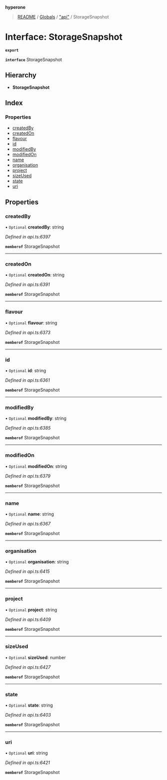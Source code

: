 **hyperone**

> [README](../README.md) / [Globals](../globals.md) / ["api"](../modules/_api_.md) / StorageSnapshot

# Interface: StorageSnapshot

**`export`** 

**`interface`** StorageSnapshot

## Hierarchy

* **StorageSnapshot**

## Index

### Properties

* [createdBy](_api_.storagesnapshot.md#createdby)
* [createdOn](_api_.storagesnapshot.md#createdon)
* [flavour](_api_.storagesnapshot.md#flavour)
* [id](_api_.storagesnapshot.md#id)
* [modifiedBy](_api_.storagesnapshot.md#modifiedby)
* [modifiedOn](_api_.storagesnapshot.md#modifiedon)
* [name](_api_.storagesnapshot.md#name)
* [organisation](_api_.storagesnapshot.md#organisation)
* [project](_api_.storagesnapshot.md#project)
* [sizeUsed](_api_.storagesnapshot.md#sizeused)
* [state](_api_.storagesnapshot.md#state)
* [uri](_api_.storagesnapshot.md#uri)

## Properties

### createdBy

• `Optional` **createdBy**: string

*Defined in api.ts:6397*

**`memberof`** StorageSnapshot

___

### createdOn

• `Optional` **createdOn**: string

*Defined in api.ts:6391*

**`memberof`** StorageSnapshot

___

### flavour

• `Optional` **flavour**: string

*Defined in api.ts:6373*

**`memberof`** StorageSnapshot

___

### id

• `Optional` **id**: string

*Defined in api.ts:6361*

**`memberof`** StorageSnapshot

___

### modifiedBy

• `Optional` **modifiedBy**: string

*Defined in api.ts:6385*

**`memberof`** StorageSnapshot

___

### modifiedOn

• `Optional` **modifiedOn**: string

*Defined in api.ts:6379*

**`memberof`** StorageSnapshot

___

### name

• `Optional` **name**: string

*Defined in api.ts:6367*

**`memberof`** StorageSnapshot

___

### organisation

• `Optional` **organisation**: string

*Defined in api.ts:6415*

**`memberof`** StorageSnapshot

___

### project

• `Optional` **project**: string

*Defined in api.ts:6409*

**`memberof`** StorageSnapshot

___

### sizeUsed

• `Optional` **sizeUsed**: number

*Defined in api.ts:6427*

**`memberof`** StorageSnapshot

___

### state

• `Optional` **state**: string

*Defined in api.ts:6403*

**`memberof`** StorageSnapshot

___

### uri

• `Optional` **uri**: string

*Defined in api.ts:6421*

**`memberof`** StorageSnapshot
